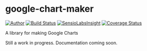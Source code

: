 # google-chart-maker

[![Author](http://img.shields.io/badge/author-outspaced-blue.svg)](http://www.alexbrims.net)
[![Build Status](https://travis-ci.org/outspaced/google-chart-maker.svg?branch=master)](https://travis-ci.org/outspaced/google-chart-maker)
[![SensioLabsInsight](https://insight.sensiolabs.com/projects/fe0ec919-dd45-4839-9b2b-e8134df1f70c/mini.png)](https://insight.sensiolabs.com/projects/fe0ec919-dd45-4839-9b2b-e8134df1f70c)
[![Coverage Status](https://coveralls.io/repos/outspaced/google-chart-maker/badge.svg)](https://coveralls.io/r/outspaced/google-chart-maker)

A library for making Google Charts

Still a work in progress.  Documentation coming soon.
